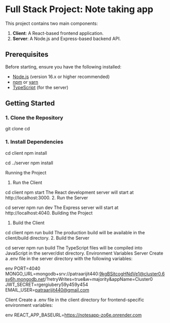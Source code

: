 # Full Stack Project: Note taking app

This project contains two main components:
1. **Client**: A React-based frontend application.
2. **Server**: A Node.js and Express-based backend API.

## Prerequisites

Before starting, ensure you have the following installed:
- [Node.js](https://nodejs.org/) (version 16.x or higher recommended)
- [npm](https://www.npmjs.com/) or [yarn](https://yarnpkg.com/)
- [TypeScript](https://www.typescriptlang.org/) (for the server)

## Getting Started

### 1. Clone the Repository

git clone <repository-url>
cd <repository-directory>

### 1. Install Dependencies

cd client 
npm install

cd ../server
npm install

Running the Project
1. Run the Client

cd client
npm start
The React development server will start at http://localhost:3000.
2. Run the Server

cd server
npm run dev
The Express server will start at http://localhost:4040.
Building the Project
1. Build the Client

cd client
npm run build
The production build will be available in the client/build directory.
2. Build the Server

cd server
npm run build
The TypeScript files will be compiled into JavaScript in the server/dist directory.
Environment Variables
Server
Create a .env file in the server directory with the following variables:

env
PORT=4040
MONGO_URL=mongodb+srv://patraarijit440:9kgBSitcogHNdVe1@cluster0.6sy6h.mongodb.net/?retryWrites=true&w=majority&appName=Cluster0
JWT_SECRET=rgergiubery59y459y454
EMAIL_USER=patraarijit440@gmail.com

Client
Create a .env file in the client directory for frontend-specific environment variables:

env
REACT_APP_BASEURL=https://notesapp-zo6e.onrender.com
